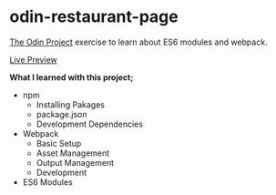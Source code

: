 # odin-restaurant-page

[The Odin Project](https://www.theodinproject.com/lessons/node-path-javascript-restaurant-page) exercise to learn about ES6 modules and webpack.

[Live Preview](https://oguzhan-ulutas.github.io/odin-restaurant-page/)

**What I learned with this project;**

- npm
  - Installing Pakages
  - package.json
  - Development Dependencies
- Webpack
  - Basic Setup
  - Asset Management
  - Output Management
  - Development
- ES6 Modules
